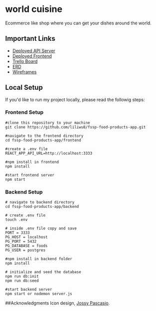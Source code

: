 # world cuisine
Ecommerce like shop where you can get your dishes around the world.


## Important Links

- [Deployed API Server](https://fast-beach-94136.herokuapp.com/)
- [Deployed Frontend](https://world-cuisines.netlify.app/)
- [Trello Board](https://trello.com/b/foR4yAWN/food-around-the-world)
- [ERD](https://miro.com/welcomeonboard/SVd6WEJqb096VGs2Tk82ZllhRGN5RWp6MmxyQlJYTEZPb0J4ZWtCQk9hVXZac1VWajlVelpsMzFIaUxTTXBTeXwzNDU4NzY0NTE2MDA0NTYyMTU0?share_link_id=777480915680)
- [Wireframes](https://wireframe.cc/omtocH)

## Local Setup

If you'd like to run my project locally, please read the followig steps:

### Frontend Setup

```
#clone this repository to your machine
git clone https://github.com/liliwu8/fssp-food-products-app.git

#navigate to the frontend directory
cd fssp-food-products-app/frontend

#create a .env file 
REACT_APP_API_URL=http://localhost:3333

#npm install in frontend 
npm install

#start frontend server
npm start
```

### Backend Setup

```
# navigate to backend directory 
cd fssp-food-products-app/backend

# create .env file 
touch .env

# inside .env file copy and save
PORT = 3333
PG_HOST = localhost
PG_PORT = 5432
PG_DATABASE = foods
PG_USER = postgres

#npm install in backend folder
npm install

# initialize and seed the database
npm run db:init
npm run db:seed

#start backend server
npm start or nodemon server.js
```
##Acknowledgments
Icon design, [Jossy Pascasio](https://github.com/named-josie).